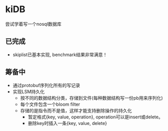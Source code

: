 # kiDB
尝试学着写一个nosql数据库

## 已完成
+ skiplist已基本实现, benchmark结果非常满意！
## 筹备中
+ 通过protobuf序列化所有的写记录
+ 实现LSM持久化
  + 按不同的数据结构分类，存储到文件(每种数据结构写一份pb用来序列化)
  + 每个文件包含一个bloom filter
  + 存储的是指令而不是值，这样才能支持删除操作的持久化
    + 暂定格式{key, value, operation}, operation可以是insert或delete。
    + 删除key时插入一条{key, value, delete}
